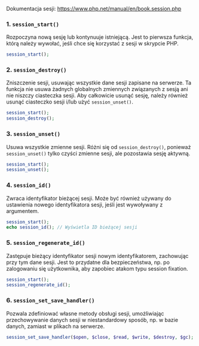 Dokumentacja sesji: https://www.php.net/manual/en/book.session.php

### 1. `session_start()`

Rozpoczyna nową sesję lub kontynuuje istniejącą. Jest to pierwsza funkcja, którą należy wywołać, jeśli chce się korzystać z sesji w skrypcie PHP.

```php
session_start();
```

### 2. `session_destroy()`

Zniszczenie sesji, usuwając wszystkie dane sesji zapisane na serwerze. Ta funkcja nie usuwa żadnych globalnych zmiennych związanych z sesją ani nie niszczy ciasteczka sesji. Aby całkowicie usunąć sesję, należy również usunąć ciasteczko sesji i/lub użyć `session_unset()`.

```php
session_start();
session_destroy();
```

### 3. `session_unset()`

Usuwa wszystkie zmienne sesji. Różni się od `session_destroy()`, ponieważ `session_unset()` tylko czyści zmienne sesji, ale pozostawia sesję aktywną.

```php
session_start();
session_unset();
```

### 4. `session_id()`

Zwraca identyfikator bieżącej sesji. Może być również używany do ustawienia nowego identyfikatora sesji, jeśli jest wywoływany z argumentem.

```php
session_start();
echo session_id(); // Wyświetla ID bieżącej sesji
```

### 5. `session_regenerate_id()`

Zastępuje bieżący identyfikator sesji nowym identyfikatorem, zachowując przy tym dane sesji. Jest to przydatne dla bezpieczeństwa, np. po zalogowaniu się użytkownika, aby zapobiec atakom typu session fixation.

```php
session_start();
session_regenerate_id();
```

### 6. `session_set_save_handler()`

Pozwala zdefiniować własne metody obsługi sesji, umożliwiając przechowywanie danych sesji w niestandardowy sposób, np. w bazie danych, zamiast w plikach na serwerze.

```php
session_set_save_handler($open, $close, $read, $write, $destroy, $gc);
```
